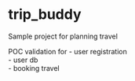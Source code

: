 # trip_buddy

Sample project for planning travel

POC validation for 
    - user registration  
    - user db  
    - booking travel  

